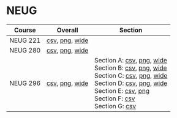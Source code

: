 # NEUG

| Course | Overall | Section |
| ------ | ------- | ------- |
| NEUG 221 | [csv](https://github.com/UCSD-Historical-Enrollment-Data/2024Spring/blob/main/overall/NEUG%20221.csv), [png](https://raw.githubusercontent.com/UCSD-Historical-Enrollment-Data/2024Spring/main/plot_overall/NEUG%20221.png), [wide](https://raw.githubusercontent.com/UCSD-Historical-Enrollment-Data/2024Spring/main/plot_overall_wide/NEUG%20221.png) |  |
| NEUG 280 | [csv](https://github.com/UCSD-Historical-Enrollment-Data/2024Spring/blob/main/overall/NEUG%20280.csv), [png](https://raw.githubusercontent.com/UCSD-Historical-Enrollment-Data/2024Spring/main/plot_overall/NEUG%20280.png), [wide](https://raw.githubusercontent.com/UCSD-Historical-Enrollment-Data/2024Spring/main/plot_overall_wide/NEUG%20280.png) |  |
| NEUG 296 | [csv](https://github.com/UCSD-Historical-Enrollment-Data/2024Spring/blob/main/overall/NEUG%20296.csv), [png](https://raw.githubusercontent.com/UCSD-Historical-Enrollment-Data/2024Spring/main/plot_overall/NEUG%20296.png), [wide](https://raw.githubusercontent.com/UCSD-Historical-Enrollment-Data/2024Spring/main/plot_overall_wide/NEUG%20296.png) | Section A: [csv](https://github.com/UCSD-Historical-Enrollment-Data/2024Spring/blob/main/section/NEUG%20296_A.csv), [png](https://raw.githubusercontent.com/UCSD-Historical-Enrollment-Data/2024Spring/main/plot_section/NEUG%20296_A.png), [wide](https://raw.githubusercontent.com/UCSD-Historical-Enrollment-Data/2024Spring/main/plot_section_wide/NEUG%20296_A.png)<br>Section B: [csv](https://github.com/UCSD-Historical-Enrollment-Data/2024Spring/blob/main/section/NEUG%20296_B.csv), [png](https://raw.githubusercontent.com/UCSD-Historical-Enrollment-Data/2024Spring/main/plot_section/NEUG%20296_B.png), [wide](https://raw.githubusercontent.com/UCSD-Historical-Enrollment-Data/2024Spring/main/plot_section_wide/NEUG%20296_B.png)<br>Section C: [csv](https://github.com/UCSD-Historical-Enrollment-Data/2024Spring/blob/main/section/NEUG%20296_C.csv), [png](https://raw.githubusercontent.com/UCSD-Historical-Enrollment-Data/2024Spring/main/plot_section/NEUG%20296_C.png), [wide](https://raw.githubusercontent.com/UCSD-Historical-Enrollment-Data/2024Spring/main/plot_section_wide/NEUG%20296_C.png)<br>Section D: [csv](https://github.com/UCSD-Historical-Enrollment-Data/2024Spring/blob/main/section/NEUG%20296_D.csv), [png](https://raw.githubusercontent.com/UCSD-Historical-Enrollment-Data/2024Spring/main/plot_section/NEUG%20296_D.png), [wide](https://raw.githubusercontent.com/UCSD-Historical-Enrollment-Data/2024Spring/main/plot_section_wide/NEUG%20296_D.png)<br>Section E: [csv](https://github.com/UCSD-Historical-Enrollment-Data/2024Spring/blob/main/section/NEUG%20296_E.csv), [png](https://raw.githubusercontent.com/UCSD-Historical-Enrollment-Data/2024Spring/main/plot_section/NEUG%20296_E.png)<br>Section F: [csv](https://github.com/UCSD-Historical-Enrollment-Data/2024Spring/blob/main/section/NEUG%20296_F.csv)<br>Section G: [csv](https://github.com/UCSD-Historical-Enrollment-Data/2024Spring/blob/main/section/NEUG%20296_G.csv) |
